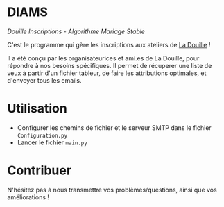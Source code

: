 # DIAMS
_Douille Inscriptions - Algorithme Mariage Stable_

C'est le programme qui gère les inscriptions aux ateliers de [La Douille](http://ladouille.org) !

Il a été conçu par les organisateurices et ami.es de La Douille, pour répondre à nos besoins spécifiques. Il permet de récuperer une liste de veux à partir d'un fichier tableur, de faire les attributions optimales, et d'envoyer tous les emails.

# Utilisation

* Configurer les chemins de fichier et le serveur SMTP dans le fichier `Configuration.py`
* Lancer le fichier `main.py`

# Contribuer

N'hésitez pas à nous transmettre vos problèmes/questions, ainsi que vos améliorations !
